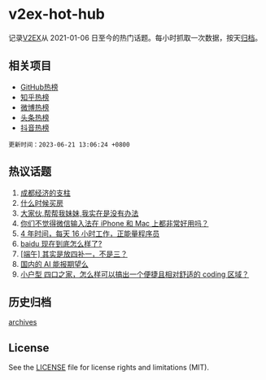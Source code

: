 # v2ex-hot-hub

 记录[V2EX](https://www.v2ex.com/)从 2021-01-06 日至今的热门话题。每小时抓取一次数据，按天[归档](archives)。
 
 ## 相关项目

- [GitHub热榜](https://github.com/snaildev/github-hot-hub)
- [知乎热榜](https://github.com/snaildev/zhihu-hot-hub)
- [微博热榜](https://github.com/snaildev/weibo-hot-hub)
- [头条热榜](https://github.com/snaildev/toutiao-hot-hub)
- [抖音热榜](https://github.com/snaildev/douyin-hot-hub)


 `更新时间：2023-06-21 13:06:24 +0800`

## 热议话题

1. [成都经济的支柱](https://www.v2ex.com/t/950392)
1. [什么时候买房](https://www.v2ex.com/t/950332)
1. [大家伙,帮帮我妹妹,我实在是没有办法](https://www.v2ex.com/t/950534)
1. [你们不觉得微信输入法在 iPhone 和 Mac 上都非常好用吗？](https://www.v2ex.com/t/950337)
1. [4 年时间，每天 16 小时工作，正能量程序员](https://www.v2ex.com/t/950500)
1. [baidu 现在到底怎么样了?](https://www.v2ex.com/t/950396)
1. [[端午] 其实是放四补一，不是三？](https://www.v2ex.com/t/950535)
1. [国内的 AI 能报期望么](https://www.v2ex.com/t/950515)
1. [小户型 四口之家，怎么样可以搞出一个便捷且相对舒适的 coding 区域？](https://www.v2ex.com/t/950380)

## 历史归档

[archives](archives)

## License

See the [LICENSE](LICENSE) file for license rights and limitations (MIT).
